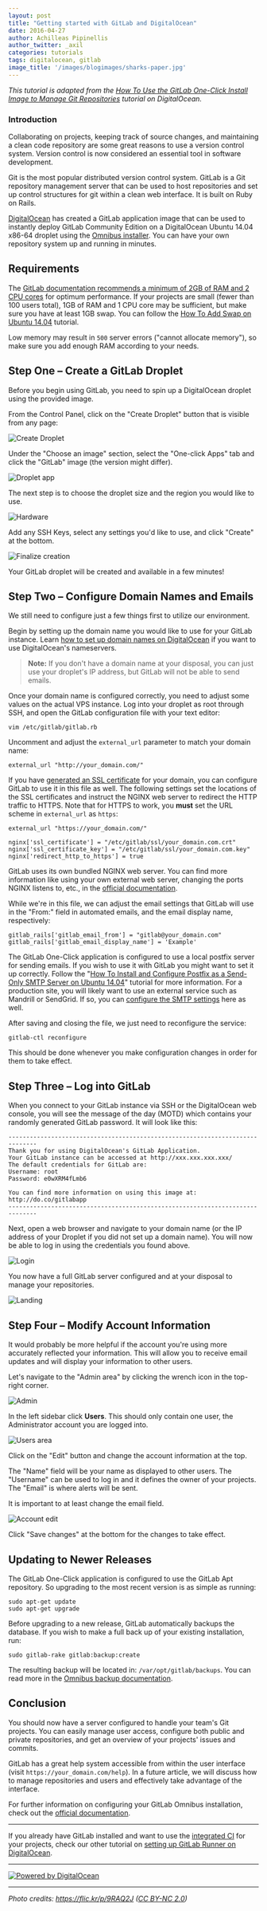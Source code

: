 ```yaml
---
layout: post
title: "Getting started with GitLab and DigitalOcean"
date: 2016-04-27
author: Achilleas Pipinellis
author_twitter: _axil
categories: tutorials
tags: digitalocean, gitlab
image_title: '/images/blogimages/sharks-paper.jpg'
---
```


_This tutorial is adapted from the [How To Use the GitLab One-Click Install
Image to Manage Git Repositories][do-source] tutorial on DigitalOcean._

### Introduction

Collaborating on projects, keeping track of source changes, and maintaining a
clean code repository are some great reasons to use a version control system.
Version control is now considered an essential tool in software development.

Git is the most popular distributed version control system. GitLab is a Git
repository management server that can be used to host repositories and set up
control structures for git within a clean web interface. It is built on Ruby on
Rails.

[DigitalOcean] has created a GitLab application image that can be used to
instantly deploy GitLab Community Edition on a DigitalOcean Ubuntu 14.04 x86-64
droplet using the [Omnibus installer]. You can have your own repository system
up and running in minutes.

<!-- more -->

## Requirements

The [GitLab documentation recommends a minimum of 2GB of RAM and 2 CPU cores][req]
for optimum performance. If your projects are small (fewer than 100 users total),
1GB of RAM and 1 CPU core may be sufficient, but make sure you have at least 1GB
swap. You can follow the [How To Add Swap on Ubuntu 14.04][swap] tutorial.

Low memory may result in `500` server errors ("cannot allocate memory"), so make
sure you add enough RAM according to your needs.

## Step One – Create a GitLab Droplet

Before you begin using GitLab, you need to spin up a DigitalOcean droplet using
the provided image.

From the Control Panel, click on the "Create Droplet" button that is visible
from any page:

![Create Droplet](/images/blogimages/getting-started-with-gitlab-and-digitalocean/create-droplet-shadow.png)

Under the "Choose an image" section, select the "One-click Apps" tab and click
the "GitLab" image (the version might differ).

![Droplet app](/images/blogimages/getting-started-with-gitlab-and-digitalocean/select_gitlab_app-shadow.png)

The next step is to choose the droplet size and the region you would like to use.

![Hardware](/images/blogimages/getting-started-with-gitlab-and-digitalocean/hardware-shadow.png)

Add any SSH Keys, select any settings you'd like to use, and click "Create" at
the bottom.

![Finalize creation](/images/blogimages/getting-started-with-gitlab-and-digitalocean/finalize-shadow.png)

Your GitLab droplet will be created and available in a few minutes!

## Step Two – Configure Domain Names and Emails

We still need to configure just a few things first to utilize our environment.

Begin by setting up the domain name you would like to use for your GitLab
instance. Learn [how to set up domain names on DigitalOcean][do-domain] if you
want to use DigitalOcean's nameservers.

>**Note:**
If you don't have a domain name at your disposal, you can just use your
droplet's IP address, but GitLab will not be able to send emails.

Once your domain name is configured correctly, you need to adjust some values
on the actual VPS instance. Log into your droplet as root through SSH, and open
the GitLab configuration file with your text editor:

```
vim /etc/gitlab/gitlab.rb
```

Uncomment and adjust the `external_url` parameter to match your domain name:

```
external_url "http://your_domain.com/"
```

If you have [generated an SSL certificate][ssl] for your domain, you can
configure GitLab to use it in this file as well. The following settings set the
locations of the SSL certificates and instruct the NGINX web server to redirect
the HTTP traffic to HTTPS. Note that for HTTPS to work, you **must** set the URL
scheme in `external_url` as `https`:

```
external_url "https://your_domain.com/"

nginx['ssl_certificate'] = "/etc/gitlab/ssl/your_domain.com.crt"
nginx['ssl_certificate_key'] = "/etc/gitlab/ssl/your_domain.com.key"
nginx['redirect_http_to_https'] = true
```

GitLab uses its own bundled NGINX web server. You can find more information like
using your own external web server, changing the ports NGINX listens to, etc.,
in the [official documentation][nginx-docs].

While we're in this file, we can adjust the email settings that GitLab will use
in the "From:" field in automated emails, and the email display name, respectively:

```
gitlab_rails['gitlab_email_from'] = "gitlab@your_domain.com"
gitlab_rails['gitlab_email_display_name'] = 'Example'
```

The GitLab One-Click application is configured to use a local postfix server
for sending emails. If you wish to use it with GitLab you might want to set it
up correctly. Follow the "[How To Install and Configure Postfix as a Send-Only
SMTP Server on Ubuntu 14.04][do-postfix]" tutorial for more information. For a
production site, you will likely want to use an external service such as
Mandrill or SendGrid. If so, you can [configure the SMTP settings][gl-smtp] here
as well.

After saving and closing the file, we just need to reconfigure the service:

```
gitlab-ctl reconfigure
```

This should be done whenever you make configuration changes in order for them to
take effect.

## Step Three – Log into GitLab

When you connect to your GitLab instance via SSH or the DigitalOcean web console,
you will see the message of the day (MOTD) which contains your randomly generated
GitLab password. It will look like this:

```
------------------------------------------------------------------------------
Thank you for using DigitalOcean's GitLab Application.
Your GitLab instance can be accessed at http://xxx.xxx.xxx.xxx/
The default credentials for GitLab are:
Username: root
Password: e0wXRM4fLmb6

You can find more information on using this image at: http://do.co/gitlabapp
------------------------------------------------------------------------------
```

Next, open a web browser and navigate to your domain name (or the IP address of
your Droplet if you did not set up a domain name). You will now be able to log
in using the credentials you found above.

![Login](/images/blogimages/getting-started-with-gitlab-and-digitalocean/login-shadow.png)

You now have a full GitLab server configured and at your disposal to manage your
repositories.

![Landing](/images/blogimages/getting-started-with-gitlab-and-digitalocean/landing-shadow.png)

## Step Four – Modify Account Information

It would probably be more helpful if the account you're using more accurately
reflected your information. This will allow you to receive email updates and
will display your information to other users.

Let's navigate to the "Admin area" by clicking the wrench icon in the top-right
corner.

![Admin](/images/blogimages/getting-started-with-gitlab-and-digitalocean/admin_button-shadow.png)

In the left sidebar click **Users**. This should only contain one user, the
Administrator account you are logged into.

![Users area](/images/blogimages/getting-started-with-gitlab-and-digitalocean/admin_users-shadow.png)

Click on the "Edit" button and change the account information at the top.

The "Name" field will be your name as displayed to other users. The "Username"
can be used to log in and it defines the owner of your projects. The "Email"
is where alerts will be sent.

It is important to at least change the email field.

![Account edit](/images/blogimages/getting-started-with-gitlab-and-digitalocean/account-shadow.png)

Click "Save changes" at the bottom for the changes to take effect.

## Updating to Newer Releases

The GitLab One-Click application is configured to use the GitLab Apt repository.
So upgrading to the most recent version is as simple as running:

```
sudo apt-get update
sudo apt-get upgrade
```

Before upgrading to a new release, GitLab automatically backups the database.
If you wish to make a full back up of your existing installation, run:

```
sudo gitlab-rake gitlab:backup:create
```

The resulting backup will be located in: `/var/opt/gitlab/backups`. You can read
more in the [Omnibus backup documentation][backup].

## Conclusion

You should now have a server configured to handle your team's Git projects. You
can easily manage user access, configure both public and private repositories,
and get an overview of your projects' issues and commits.

GitLab has a great help system accessible from within the user interface
(visit `https://your_domain.com/help`). In a future article, we will discuss
how to manage repositories and users and effectively take advantage of the
interface.

For further information on configuring your GitLab Omnibus installation, check
out the [official documentation][omnidocs].

---

If you already have GitLab installed and want to use the [integrated CI][glci]
for your projects, check our other tutorial on
[setting up GitLab Runner on DigitalOcean][runner-do].

---

[![Powered by DigitalOcean](/images/blogimages/powered-by-do-badge-gray.png)](https://www.digitalocean.com/features/one-click-apps/gitlab/)

---

_Photo credits: <https://flic.kr/p/9RAQ2J> ([CC BY-NC 2.0][cc])_

[digitalocean]: https://www.digitalocean.com
[omnibus installer]: /2016/03/21/using-omnibus-gitlab-to-ship-gitlab/
[req]: http://doc.gitlab.com/ce/install/requirements.html#hardware-requirements
[do-domain]: https://www.digitalocean.com/community/articles/how-to-set-up-a-host-name-with-digitalocean
[ssl]: https://www.digitalocean.com/community/tutorials/how-to-install-an-ssl-certificate-from-a-commercial-certificate-authority
[nginx-docs]: http://doc.gitlab.com/omnibus/settings/nginx.html
[do-postfix]: https://www.digitalocean.com/community/tutorials/how-to-install-and-configure-postfix-as-a-send-only-smtp-server-on-ubuntu-14-04
[gl-smtp]: http://doc.gitlab.com/omnibus/settings/smtp.html
[backup]: http://doc.gitlab.com/omnibus/settings/backups.html
[omnidocs]: http://doc.gitlab.com/omnibus
[do-source]: https://www.digitalocean.com/community/tutorials/how-to-use-the-gitlab-one-click-install-image-to-manage-git-repositories
[swap]: https://www.digitalocean.com/community/tutorials/how-to-add-swap-on-ubuntu-14-04
[runner-do]: /2016/04/19/how-to-set-up-gitlab-runner-on-digitalocean/
[glci]: /gitlab-ci/
[cc]: https://creativecommons.org/licenses/by-nc/2.0/
